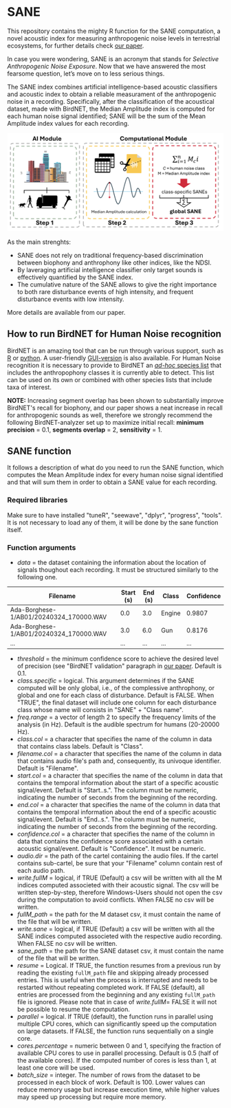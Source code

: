 # SANE
This repository contains the mighty R function for the SANE computation, a novel acoustic index for measuring anthropogenic noise levels in terrestrial ecosystems, for further details check [our paper](https://www.youtube.com/watch?v=6YsNRnZRgg8&list=RD6YsNRnZRgg8&start_radio=1).

In case you were wondering, SANE is an acronym that stands for _Selective Anthropogenic Noise Exposure_. Now that we have answered the most fearsome question, let’s move on to less serious things.

The SANE index combines artificial intelligence-based acoustic classifiers and acoustic index to obtain a reliable measurament of the anthropogenic noise in a recording. Specifically, after the classification of the acoustical dataset, made with BirdNET, the Median Amplitude index is computed for each human noise signal identified; SANE will be the sum of the Mean Amplitude index values for each recording.

![alt text](https://github.com/matpagle/sane/blob/main/assets/saneworkflow2.png)

As the main strenghts:
- SANE does not rely on traditional frequency-based discrimination between biophony and anthrophony like other indices, like the NDSI.
- By laveraging artificial intelligence classifier only target sounds is effectively quantified by the SANE index.
- The cumulative nature of the SANE allows to give the right importance to both rare disturbance events of high intensity, and frequent disturbance events with low intensity.

More details are available from our paper.

## How to run BirdNET for Human Noise recognition
BirdNET is an amazing tool that can be run through various support, such as [R](https://github.com/birdnet-team/birdnetR) or [python](https://github.com/birdnet-team/birdnet). A user-friendly [GUI-version](https://github.com/birdnet-team/BirdNET-Analyzer) is also available.
For Human Noise recognition it is necessary to provide to BirdNET an [_ad-hoc_ species list](https://github.com/matpagle/sane/blob/main/human_noise_list.txt) that includes the anthropophony classes it is currently able to detect. This list can be used on its own or combined with other species lists that include taxa of interest.

**NOTE:** Increasing segment overlap has been shown to substantially improve BirdNET's recall for biophony, and our paper shows a neat increase in recall for anthropogenic sounds as well, therefore we strongly recommend the following BirdNET-analyzer set up to maximize initial recall: **minimum precision** = 0.1, **segments overlap** = 2,  **sensitivity** = 1. 

## SANE function
It follows a description of what do you need to run the SANE function, which computes the Mean Amplitude index for every human noise signal identified and that will sum them in order to obtain a SANE value for each recording.
### Required libraries
Make sure to have installed "tuneR", "seewave", "dplyr", "progress", "tools". It is not necessary to load any of them, it will be done by the sane function itself.
### Function arguments
- _data_ = the dataset containing the information about the location of signals thoughout each recording. It must be structured similarly to the following one.

| Filename                                 | Start (s) | End (s) | Class  | Confidence |
| ---------------------------------------- | --------- | ------- | ------ | ---------- |
| Ada-Borghese-1/AB01/20240324\_170000.WAV | 0.0       | 3.0     | Engine | 0.9807     |
| Ada-Borghese-1/AB01/20240324\_170000.WAV | 3.0       | 6.0     | Gun    | 0.8176     |
| ...                                      | ...       | ...     | ...    | ...        |

- _threshold_ = the minimum confidence score to achieve the desired level of precision (see "BirdNET validation" paragraph in [our paper](). Default is 0.1. 
- _class.specific_ = logical. This argument determines if the SANE computed will be only global, i.e., of the complessive anthrophony, or global and one for each class of disturbance. Default is FALSE. When "TRUE", the final dataset will include one column for each disturbance class whose name will consists in "SANE" + "Class name".
- _freq.range_ = a vector of length 2 to specify the frequency limits of the analysis (in Hz). Default is the audible spectrum for humans (20-20000 Hz). 
- _class.col_ = a character that specifies the name of the column in data that contains class labels. Default is "Class".
- _filename.col_ = a character that specifies the name of the column in data that contains audio file's path and, consequently, its univoque identifier. Default is "Filename".
- _start.col_ = a character that specifies the name of the column in data that contains the temporal information about the start of a specific acoustic signal/event. Default is "Start..s.". The column must be numeric, indicating the number of seconds from the beginning of the recording.
- _end.col_ = a character that specifies the name of the column in data that contains the temporal information about the end of a specific acoustic signal/event. Default is "End..s.". The column must be numeric, indicating the number of seconds from the beginning of the recording.  
- _confidence.col_ = a character that specifies the name of the column in data that contains the confidence score associated with a certain acoustic signal/event. Default is "Confidence". It must be numeric.
- _audio.dir_ = the path of the cartel containing the audio files. If the cartel contains sub-cartel, be sure that your "Filename" column contain rest of each audio path.
- _write.fullM_ = logical, if TRUE (Default) a csv will be written with all the M indices computed associeted with their acoustic signal. The csv will be written step-by-step, therefore Windows-Users should not open the csv during the computation to avoid conflicts. When FALSE no csv will be written.
- _fullM_path_ = the path for the M dataset csv, it must contain the name of the file that will be written.
- _write.sane_ = logical, if TRUE (Default) a csv will be written with all the SANE indices computed associeted with the respective audio recording. When FALSE no csv will be written.
- _sane_path_ = the path for the SANE dataset csv, it must contain the name of the file that will be written.
- _resume_ = Logical. If TRUE, the function resumes from a previous run by reading the existing `fullM_path` file and skipping already processed entries. This is useful when the process is interrupted and needs to be restarted without repeating completed work. If FALSE (default), all entries are processed from the beginning and any existing `fullM_path` file is ignored. Please note that in case of _write.fullM_= FALSE it will not be possible to resume the computation.
- _parallel_ = logical. If TRUE (default), the function runs in parallel using multiple CPU cores, which can significantly speed up the computation on large datasets. If FALSE, the function runs sequentially on a single core.
- _cores.percentage_ = numeric between 0 and 1, specifying the fraction of available CPU cores to use in parallel processing. Default is 0.5 (half of the available cores). If the computed number of cores is less than 1, at least one core will be used.
- _batch_size_ = integer. The number of rows from the dataset to be processed in each block of work. Default is 100. Lower values can reduce memory usage but increase execution time, while higher values may speed up processing but require more memory.
